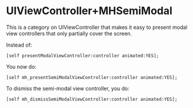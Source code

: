 # UIViewController+MHSemiModal

This is a category on UIViewController that makes it easy to present modal view controllers that only partially cover the screen.

Instead of:

`[self presentModalViewController:controller animated:YES];`

You now do:

`[self mh_presentSemiModalViewController:controller animated:YES];`

To dismiss the semi-modal view controller, you do:

`[self mh_dismissSemiModalViewController:controller animated:YES];`
